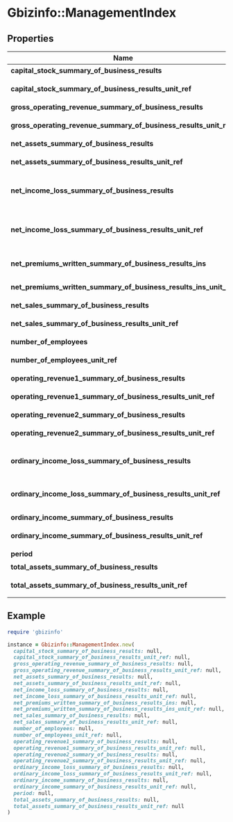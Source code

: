 # Gbizinfo::ManagementIndex

## Properties

| Name | Type | Description | Notes |
| ---- | ---- | ----------- | ----- |
| **capital_stock_summary_of_business_results** | **Integer** | 資本金 | [optional] |
| **capital_stock_summary_of_business_results_unit_ref** | **String** | 資本金(単位) | [optional] |
| **gross_operating_revenue_summary_of_business_results** | **Integer** | 営業総収入 | [optional] |
| **gross_operating_revenue_summary_of_business_results_unit_ref** | **String** | 営業総収入（単位） | [optional] |
| **net_assets_summary_of_business_results** | **Integer** | 純資産額 | [optional] |
| **net_assets_summary_of_business_results_unit_ref** | **String** | 純資産額(単位) | [optional] |
| **net_income_loss_summary_of_business_results** | **Integer** | 当期純利益又は当期純損失(△) | [optional] |
| **net_income_loss_summary_of_business_results_unit_ref** | **String** | 当期純利益又は当期純損失(△)(単位) | [optional] |
| **net_premiums_written_summary_of_business_results_ins** | **Integer** | 正味収入保険料 | [optional] |
| **net_premiums_written_summary_of_business_results_ins_unit_ref** | **String** | 正味収入保険料（単位） | [optional] |
| **net_sales_summary_of_business_results** | **Integer** | 売上高 | [optional] |
| **net_sales_summary_of_business_results_unit_ref** | **String** | 売上高(単位) | [optional] |
| **number_of_employees** | **Integer** | 従業員数 | [optional] |
| **number_of_employees_unit_ref** | **String** | 従業員数(単位) | [optional] |
| **operating_revenue1_summary_of_business_results** | **Integer** | 営業収益 | [optional] |
| **operating_revenue1_summary_of_business_results_unit_ref** | **String** | 営業収益（単位） | [optional] |
| **operating_revenue2_summary_of_business_results** | **Integer** | 営業収入 | [optional] |
| **operating_revenue2_summary_of_business_results_unit_ref** | **String** | 営業収入（単位） | [optional] |
| **ordinary_income_loss_summary_of_business_results** | **Integer** | 経常利益又は経常損失(△) | [optional] |
| **ordinary_income_loss_summary_of_business_results_unit_ref** | **String** | 経常利益又は経常損失(△)(単位) | [optional] |
| **ordinary_income_summary_of_business_results** | **Integer** | 経常収益 | [optional] |
| **ordinary_income_summary_of_business_results_unit_ref** | **String** | 経常収益（単位） | [optional] |
| **period** | **String** | 回次 | [optional] |
| **total_assets_summary_of_business_results** | **Integer** | 総資産額 | [optional] |
| **total_assets_summary_of_business_results_unit_ref** | **String** | 総資産額(単位) | [optional] |

## Example

```ruby
require 'gbizinfo'

instance = Gbizinfo::ManagementIndex.new(
  capital_stock_summary_of_business_results: null,
  capital_stock_summary_of_business_results_unit_ref: null,
  gross_operating_revenue_summary_of_business_results: null,
  gross_operating_revenue_summary_of_business_results_unit_ref: null,
  net_assets_summary_of_business_results: null,
  net_assets_summary_of_business_results_unit_ref: null,
  net_income_loss_summary_of_business_results: null,
  net_income_loss_summary_of_business_results_unit_ref: null,
  net_premiums_written_summary_of_business_results_ins: null,
  net_premiums_written_summary_of_business_results_ins_unit_ref: null,
  net_sales_summary_of_business_results: null,
  net_sales_summary_of_business_results_unit_ref: null,
  number_of_employees: null,
  number_of_employees_unit_ref: null,
  operating_revenue1_summary_of_business_results: null,
  operating_revenue1_summary_of_business_results_unit_ref: null,
  operating_revenue2_summary_of_business_results: null,
  operating_revenue2_summary_of_business_results_unit_ref: null,
  ordinary_income_loss_summary_of_business_results: null,
  ordinary_income_loss_summary_of_business_results_unit_ref: null,
  ordinary_income_summary_of_business_results: null,
  ordinary_income_summary_of_business_results_unit_ref: null,
  period: null,
  total_assets_summary_of_business_results: null,
  total_assets_summary_of_business_results_unit_ref: null
)
```

